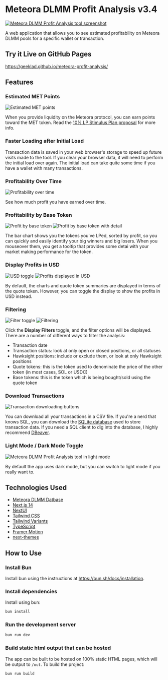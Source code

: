 # Meteora DLMM Profit Analysis v3.4

[![Meteora DLMM Profit Analysis tool screenshot](readme-img/app.png)](https://geeklad.github.io/meteora-profit-analysis/)

A web application that allows you to see estimated profitability on Meteora
DLMM pools for a specific wallet or transaction.

## Try it Live on GitHub Pages

https://geeklad.github.io/meteora-profit-analysis/

## Features

### Estimated MET Points

![Estimated MET points](readme-img/points.png)

When you provide liquidity on the Meteora protocol, you can earn points toward
the MET token. Read the [10% LP Stimulus Plan proposal](https://proposals.meteora.ag/t/10-lp-stimulus-plan/9) for more info.

### Faster Loading after Initial Load

Transaction data is saved in your web browser's storage to speed up future
visits made to the tool. If you clear your browser data, it will
need to perform the initial load over again. The initial load can take quite
some time if you have a wallet with many transactions.

### Profitability Over Time

![Profitability over time](readme-img/time-series.png)

See how much profit you have earned over time.

### Profitability by Base Token

![Profit by base token](readme-img/bar-chart-1.png)
![Profit by base token with detail](readme-img/bar-chart-2.png)

The bar chart shows you the tokens you've LPed, sorted by profit, so you can
quickly and easily identify your big winners and big losers. When you
mouseover them, you get a tooltip that provides some detai with your market
making performance for the token.

### Display Profits in USD

![USD toggle](readme-img/usd-toggle.png)
![Profits displayed in USD](readme-img/usd-analysis.png)

By default, the charts and quote token summaries are displayed in terms of the
quote token. However, you can toggle the display to show the profits in USD
instead.

### Filtering

![Filter toggle](readme-img/filter-toggle.png)
![Filtering](readme-img/filtering.png)

Click the **Display Filters** toggle, and the filter options will be displayed.
There are a number of different ways to filter the analysis:

- Transaction date
- Transaction status: look at only open or closed positions, or all statuses
- Hawksight positions: include or exclude them, or look at only Hawksight
  positions
- Quote tokens: this is the token used to denominate the price of the other
  token (in most cases, SOL or USDC)
- Base tokens: this is the token which is being bought/sold using the quote
  token

### Download Transactions

![Transaction downloading buttons](readme-img/download.png)

You can download all your transactions in a CSV file. If you're a nerd that
knows SQL, you can download the [SQLite database](https://www.sqlite.org/) used
to store transaction data. If you need a SQL client to dig into the database,
I highly recommend [DBeaver](https://dbeaver.io/).

### Light Mode / Dark Mode Toggle

![Meteora DLMM Profit Analysis tool in light mode](readme-img/light-mode.png)

By default the app uses dark mode, but you can switch to light mode if you
really want to.

## Technologies Used

- [Meteora DLMM Datbase]()
- [Next.js 14](https://nextjs.org/docs/getting-started)
- [NextUI](https://nextui.org)
- [Tailwind CSS](https://tailwindcss.com)
- [Tailwind Variants](https://tailwind-variants.org)
- [TypeScript](https://www.typescriptlang.org)
- [Framer Motion](https://www.framer.com/motion)
- [next-themes](https://github.com/pacocoursey/next-themes)

## How to Use

### Install Bun

Install bun using the instructions at https://bun.sh/docs/installation.

### Install dependencies

Install using bun:

```bash
bun install
```

### Run the development server

```bash
bun run dev
```

### Build static html output that can be hosted

The app can be built to be hosted on 100% static HTML pages, which will be
output to `/out`. To build the project:

```bash
bun run build
```
